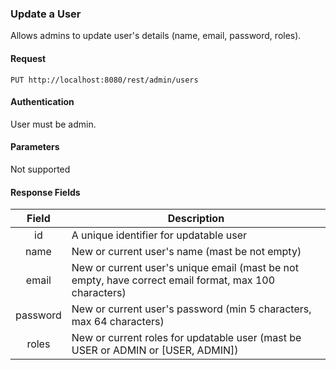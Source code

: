 ### Update a User
Allows admins to update user's details (name, email, password, roles).

#### Request
`PUT http://localhost:8080/rest/admin/users`

#### Authentication
User must be admin.

#### Parameters
Not supported

#### Response Fields
|  Field   | Description                                                                                           |
|:--------:|-------------------------------------------------------------------------------------------------------|
|    id    | A unique identifier for updatable user                                                                |
|   name   | New or current user's name (mast be not empty)                                                        |
|   email  | New or current user's unique email (mast be not empty, have correct email format, max 100 characters) |
| password | New or current user's password (min 5 characters, max 64 characters)                                  |
|   roles  | New or current roles for updatable user (mast be USER or ADMIN or [USER, ADMIN])                      |
